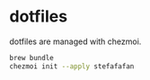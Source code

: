 # dotfiles

dotfiles are managed with chezmoi.

```sh
brew bundle
chezmoi init --apply stefafafan
```

